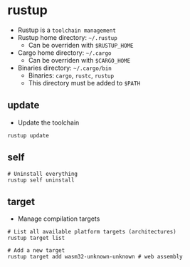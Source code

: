 # rustup

- Rustup is a `toolchain management`
- Rustup home directory: `~/.rustup`
  - Can be overriden with `$RUSTUP_HOME`
- Cargo home directory: `~/.cargo`
  - Can be overriden with `$CARGO_HOME`
- Binaries directory: `~/.cargo/bin`
  - Binaries: `cargo`, `rustc`, `rustup`
  - This directory must be added to `$PATH`

## update

- Update the toolchain

```shell
rustup update
```

## self

```shell
# Uninstall everything
rustup self uninstall
```

## target

- Manage compilation targets

```shell
# List all available platform targets (architectures)
rustup target list

# Add a new target
rustup target add wasm32-unknown-unknown # web assembly
```

